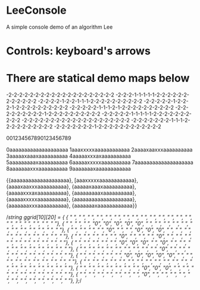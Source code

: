# LeeConsole
 A simple console demo of an algorithm Lee
 
# Controls: keyboard's arrows
 
 
# There are statical demo maps below
-2-2-2-2-2-2-2-2-2-2-2-2-2-2-2-2-2-2-2-2
-2-2-2-1-1-1-1-1-2-2-2-2-2-2-2-2-2-2-2-2
-2-2-2-2-1-2-2-1-1-1-2-2-2-2-2-2-2-2-2-2
-2-2-2-2-2-1-2-2-2-1-2-2-2-2-2-2-2-2-2-2
-2-2-2-2-2-1-1-1-2-1-2-2-2-2-2-2-2-2-2-2
-2-2-2-2-2-2-2-2-2-1-2-2-2-2-2-2-2-2-2-2
-2-2-2-2-2-1-1-1-1-1-2-2-2-2-2-2-2-2-2-2
-2-2-2-2-2-2-2-2-2-2-2-2-2-2-2-2-2-2-2-2
-2-2-2-2-2-2-2-1-1-1-2-2-2-2-2-2-2-2-2-2
-2-2-2-2-2-2-2-1-2-2-2-2-2-2-2-2-2-2-2-2

001234567890123456789

0aaaaaaaaaaaaaaaaaaaa
1aaaxxxxxaaaaaaaaaaaa
2aaaaxaaxxxaaaaaaaaaa
3aaaaaxaaaxaaaaaaaaaa
4aaaaaxxxaxaaaaaaaaaa
5aaaaaaaaaxaaaaaaaaaa
6aaaaaxxxxxaaaaaaaaaa
7aaaaaaaaaaaaaaaaaaaa
8aaaaaaaxxxaaaaaaaaaa
9aaaaaaaxaaaaaaaaaaaa

{{aaaaaaaaaaaaaaaaaaaa},
[aaaxxxxxaaaaaaaaaaaa},
{aaaaxaaxxxaaaaaaaaaa},
{aaaaaxaaaxaaaaaaaaaa},
{aaaaaxxxaxaaaaaaaaaa},
{aaaaaaaaaxaaaaaaaaaa},
{aaaaaxxxxxaaaaaaaaaa},
{aaaaaaaaaaaaaaaaaaaa},
{aaaaaaaxxxaaaaaaaaaa},
{aaaaaaaxaaaaaaaaaaaa}}

/*string ggrid[10][20] = {
{ " ", " ", " ", " ", " ", " ", " ", " ", " ", " ", " ", " ", " ", " ", " ", " ", " ", " ", " ", " "},
{ " ", " ", " ", "0", "0", "0", "0", "0", " ", " ", " ", " ", " ", " ", " ", " ", " ", " ", " ", " "},
{ " ", " ", " ", " ", "0", " ", " ", "0", "0", "0", " ", " ", " ", " ", " ", " ", " ", " ", " ", " "},
{ " ", " ", " ", " ", " ", "0", " ", " ", " ", "0", " ", " ", " ", " ", " ", " ", " ", " ", " ", " "},
{ " ", " ", " ", " ", " ", "0", "0", "0", " ", "0", " ", " ", " ", " ", " ", " ", " ", " ", " ", " "},
{ " ", " ", " ", " ", " ", " ", " ", " ", " ", "0", " ", " ", " ", " ", " ", " ", " ", " ", " ", " "},
{ " ", " ", " ", " ", " ", "0", "0", "0", "0", "0", " ", " ", " ", " ", " ", " ", " ", " ", " ", " "},
{ " ", " ", " ", " ", " ", " ", " ", " ", " ", " ", " ", " ", " ", " ", " ", " ", " ", " ", " ", " "},
{ " ", " ", " ", " ", " ", " ", " ", "0", "0", "0", " ", " ", " ", " ", " ", " ", " ", " ", " ", " "},
{ " ", " ", " ", " ", " ", " ", " ", "0", " ", " ", " ", " ", " ", " ", " ", " ", " ", " ", " ", " "},
};*/

